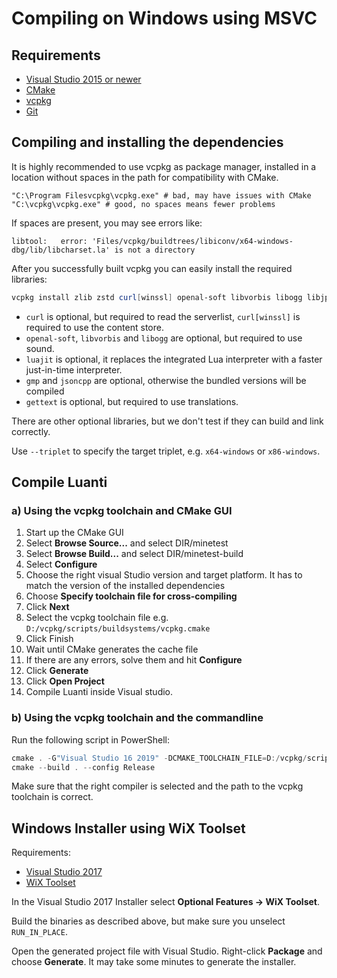 # Compiling on Windows using MSVC

## Requirements

-   [Visual Studio 2015 or newer](https://visualstudio.microsoft.com)
-   [CMake](https://cmake.org/download/)
-   [vcpkg](https://github.com/Microsoft/vcpkg)
-   [Git](https://git-scm.com/downloads)

## Compiling and installing the dependencies

It is highly recommended to use vcpkg as package manager, installed in a location without spaces in the path for compatibility with CMake.

```
"C:\Program Filesvcpkg\vcpkg.exe" # bad, may have issues with CMake
"C:\vcpkg\vcpkg.exe" # good, no spaces means fewer problems
```

If spaces are present, you may see errors like:

```
libtool:   error: 'Files/vcpkg/buildtrees/libiconv/x64-windows-dbg/lib/libcharset.la' is not a directory
```

After you successfully built vcpkg you can easily install the required libraries:

```powershell
vcpkg install zlib zstd curl[winssl] openal-soft libvorbis libogg libjpeg-turbo sqlite3 freetype luajit gmp jsoncpp gettext[tools] opengl-registry --triplet x64-windows
```

-   `curl` is optional, but required to read the serverlist, `curl[winssl]` is required to use the content store.
-   `openal-soft`, `libvorbis` and `libogg` are optional, but required to use sound.
-   `luajit` is optional, it replaces the integrated Lua interpreter with a faster just-in-time interpreter.
-   `gmp` and `jsoncpp` are optional, otherwise the bundled versions will be compiled
-   `gettext` is optional, but required to use translations.

There are other optional libraries, but we don't test if they can build and link correctly.

Use `--triplet` to specify the target triplet, e.g. `x64-windows` or `x86-windows`.

## Compile Luanti

### a) Using the vcpkg toolchain and CMake GUI

1. Start up the CMake GUI
2. Select **Browse Source...** and select DIR/minetest
3. Select **Browse Build...** and select DIR/minetest-build
4. Select **Configure**
5. Choose the right visual Studio version and target platform. It has to match the version of the installed dependencies
6. Choose **Specify toolchain file for cross-compiling**
7. Click **Next**
8. Select the vcpkg toolchain file e.g. `D:/vcpkg/scripts/buildsystems/vcpkg.cmake`
9. Click Finish
10. Wait until CMake generates the cache file
11. If there are any errors, solve them and hit **Configure**
12. Click **Generate**
13. Click **Open Project**
14. Compile Luanti inside Visual studio.

### b) Using the vcpkg toolchain and the commandline

Run the following script in PowerShell:

```powershell
cmake . -G"Visual Studio 16 2019" -DCMAKE_TOOLCHAIN_FILE=D:/vcpkg/scripts/buildsystems/vcpkg.cmake -DCMAKE_BUILD_TYPE=Release -DENABLE_CURSES=OFF
cmake --build . --config Release
```

Make sure that the right compiler is selected and the path to the vcpkg toolchain is correct.

## Windows Installer using WiX Toolset

Requirements:

-   [Visual Studio 2017](https://visualstudio.microsoft.com/)
-   [WiX Toolset](https://wixtoolset.org/)

In the Visual Studio 2017 Installer select **Optional Features -> WiX Toolset**.

Build the binaries as described above, but make sure you unselect `RUN_IN_PLACE`.

Open the generated project file with Visual Studio. Right-click **Package** and choose **Generate**.
It may take some minutes to generate the installer.

